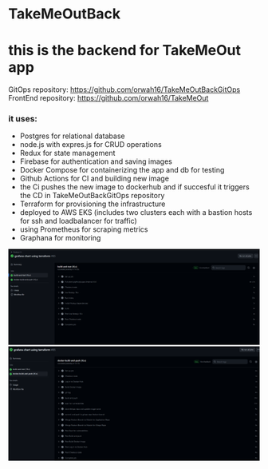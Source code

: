 # TakeMeOutBack

# this is the backend for TakeMeOut app 
GitOps repository: https://github.com/orwah16/TakeMeOutBackGitOps <br/>
FrontEnd repository:  https://github.com/orwah16/TakeMeOut <br/>
### it uses: 
 - Postgres for relational database
 - node.js with expres.js for CRUD operations
 - Redux for state management
 - Firebase for authentication and saving images
 - Docker Compose for containerizing the app and db for testing
 - Github Actions for CI and building new image
 - the Ci pushes the new image to dockerhub and if succesful it triggers the CD in TakeMeOutBackGitOps repository 
 - Terraform for provisioning the infrastructure
 - deployed to AWS EKS (includes two clusters each with a bastion hosts for ssh and loadbalancer for traffic)
 - using Prometheus for scraping metrics
 - Graphana for monitoring

![alt text](./Images/CI1.png?raw=true)
![alt text](./Images/CI2.png?raw=true)
